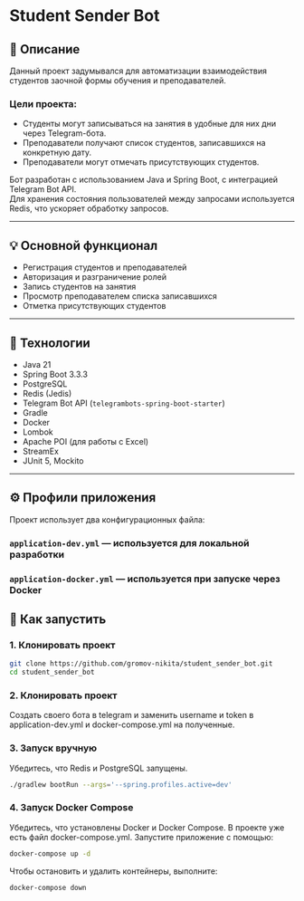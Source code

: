 # Student Sender Bot

## 📌 Описание

Данный проект задумывался для автоматизации взаимодействия студентов заочной формы обучения и преподавателей.

### Цели проекта:
- Студенты могут записываться на занятия в удобные для них дни через Telegram-бота.
- Преподаватели получают список студентов, записавшихся на конкретную дату.
- Преподаватели могут отмечать присутствующих студентов.

Бот разработан с использованием Java и Spring Boot, с интеграцией Telegram Bot API.  
Для хранения состояния пользователей между запросами используется Redis, что ускоряет обработку запросов.

---

## 💡 Основной функционал

- Регистрация студентов и преподавателей
- Авторизация и разграничение ролей
- Запись студентов на занятия
- Просмотр преподавателем списка записавшихся
- Отметка присутствующих студентов

---

## 🧰 Технологии

- Java 21
- Spring Boot 3.3.3
- PostgreSQL
- Redis (Jedis)
- Telegram Bot API (`telegrambots-spring-boot-starter`)
- Gradle
- Docker
- Lombok
- Apache POI (для работы с Excel)
- StreamEx
- JUnit 5, Mockito

---

## ⚙️ Профили приложения

Проект использует два конфигурационных файла:

### `application-dev.yml` — используется для локальной разработки

### `application-docker.yml` — используется при запуске через Docker

## 🚀 Как запустить

### 1. Клонировать проект

```bash
git clone https://github.com/gromov-nikita/student_sender_bot.git
cd student_sender_bot
```
### 2. Клонировать проект

Создать своего бота в telegram и заменить username и token в application-dev.yml и docker-compose.yml на полученные.

### 3. Запуск вручную
Убедитесь, что Redis и PostgreSQL запущены.

```bash
./gradlew bootRun --args='--spring.profiles.active=dev'
```
### 4. Запуск Docker Compose
Убедитесь, что установлены Docker и Docker Compose.
В проекте уже есть файл docker-compose.yml. Запустите приложение с помощью:
```bash
docker-compose up -d
```
Чтобы остановить и удалить контейнеры, выполните:
```bash
docker-compose down
```

